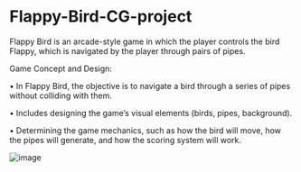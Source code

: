# Flappy-Bird-CG-project
Flappy Bird is an arcade-style game in which the player controls the bird Flappy, which is navigated by the player through pairs of pipes.

Game Concept and Design:

•	In Flappy Bird, the objective is to navigate a bird through a series of pipes without colliding with them.

•	Includes designing the game’s visual elements (birds, pipes, background).

•	Determining the game mechanics, such as how the bird will move, how the pipes will generate, and how the scoring system will work.

![image](https://github.com/Arshnoor-Bajaj/Flappy-Bird-CG-project/assets/95166317/e4f193d7-4946-49a9-99d2-93940cf1aea7)
